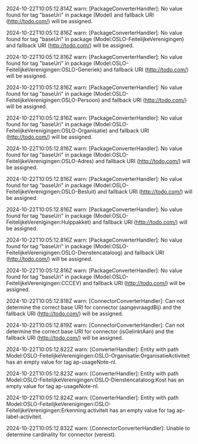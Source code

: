 2024-10-22T10:05:12.814Z warn: [PackageConverterHandler]: No value found for tag "baseUri" in package (Model) and fallback URI (http://todo.com/) will be assigned.

2024-10-22T10:05:12.816Z warn: [PackageConverterHandler]: No value found for tag "baseUri" in package (Model:OSLO-FeitelijkeVerenigingen) and fallback URI (http://todo.com/) will be assigned.

2024-10-22T10:05:12.816Z warn: [PackageConverterHandler]: No value found for tag "baseUri" in package (Model:OSLO-FeitelijkeVerenigingen:OSLO-Generiek) and fallback URI (http://todo.com/) will be assigned.

2024-10-22T10:05:12.816Z warn: [PackageConverterHandler]: No value found for tag "baseUri" in package (Model:OSLO-FeitelijkeVerenigingen:OSLO-Persoon) and fallback URI (http://todo.com/) will be assigned.

2024-10-22T10:05:12.816Z warn: [PackageConverterHandler]: No value found for tag "baseUri" in package (Model:OSLO-FeitelijkeVerenigingen:OSLO-Organisatie) and fallback URI (http://todo.com/) will be assigned.

2024-10-22T10:05:12.816Z warn: [PackageConverterHandler]: No value found for tag "baseUri" in package (Model:OSLO-FeitelijkeVerenigingen:OSLO-Adres) and fallback URI (http://todo.com/) will be assigned.

2024-10-22T10:05:12.816Z warn: [PackageConverterHandler]: No value found for tag "baseUri" in package (Model:OSLO-FeitelijkeVerenigingen:OSLO-Besluit) and fallback URI (http://todo.com/) will be assigned.

2024-10-22T10:05:12.816Z warn: [PackageConverterHandler]: No value found for tag "baseUri" in package (Model:OSLO-FeitelijkeVerenigingen:Hulppakket) and fallback URI (http://todo.com/) will be assigned.

2024-10-22T10:05:12.816Z warn: [PackageConverterHandler]: No value found for tag "baseUri" in package (Model:OSLO-FeitelijkeVerenigingen:OSLO-Dienstencataloog) and fallback URI (http://todo.com/) will be assigned.

2024-10-22T10:05:12.816Z warn: [PackageConverterHandler]: No value found for tag "baseUri" in package (Model:OSLO-FeitelijkeVerenigingen:CCCEV) and fallback URI (http://todo.com/) will be assigned.

2024-10-22T10:05:12.818Z warn: [ConnectorConverterHandler]: Can not determine the correct base URI for connector (aangevraagdBij) and the fallback URI (http://todo.com/) will be assigned.

2024-10-22T10:05:12.819Z warn: [ConnectorConverterHandler]: Can not determine the correct base URI for connector (isGelinktAan) and the fallback URI (http://todo.com/) will be assigned.

2024-10-22T10:05:12.822Z warn: [ConverterHandler]: Entity with path Model:OSLO-FeitelijkeVerenigingen:OSLO-Organisatie:OrganisatieActiviteit has an empty value for tag ap-usageNote-nl.

2024-10-22T10:05:12.823Z warn: [ConverterHandler]: Entity with path Model:OSLO-FeitelijkeVerenigingen:OSLO-Dienstencataloog:Kost has an empty value for tag ap-usageNote-nl.

2024-10-22T10:05:12.824Z warn: [ConverterHandler]: Entity with path Model:OSLO-FeitelijkeVerenigingen:OSLO-FeitelijkeVerenigingen:Erkenning:activiteit has an empty value for tag ap-label-activiteit.

2024-10-22T10:05:12.832Z warn: [ConnectorConverterHandler]: Unable to determine cardinality for connector (vereist).

